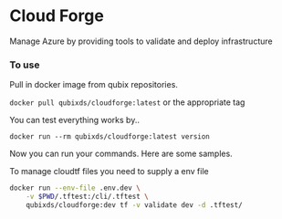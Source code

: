 # Cloud Forge 
Manage Azure by providing tools to validate and deploy
infrastructure



### To use

Pull in docker image from qubix repositories.

`docker pull qubixds/cloudforge:latest` or the appropriate tag

You can test everything works by.. 

`docker run --rm qubixds/cloudforge:latest version` 


Now you can run your commands. Here are some samples.

To manage cloudtf files you need to supply a env file

```bash
docker run --env-file .env.dev \
    -v $PWD/.tftest:/cli/.tftest \
    qubixds/cloudforge:dev tf -v validate dev -d .tftest/
```
